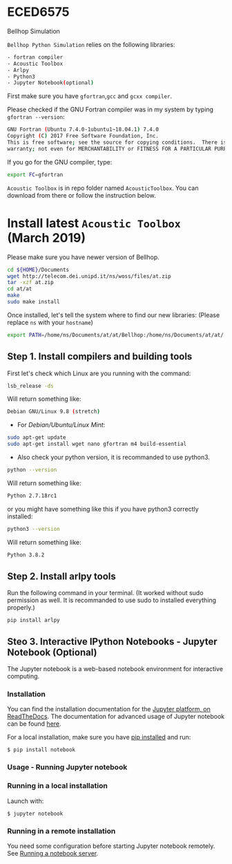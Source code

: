 # ECED6575
Bellhop Simulation

`Bellhop Python Simulation` relies on the following libraries:
```bash
- fortran compiler
- Acoustic Toolbox
- Arlpy
- Python3
- Jupyter Notebook(optional)
```
First make sure you have `gfortran`,`gcc` and `gcxx compiler`.

Please checked if the GNU Fortran compiler was in my system by typing `gfortran --version`:
```bash
GNU Fortran (Ubuntu 7.4.0-1ubuntu1~18.04.1) 7.4.0
Copyright (C) 2017 Free Software Foundation, Inc.
This is free software; see the source for copying conditions.  There is NO
warranty; not even for MERCHANTABILITY or FITNESS FOR A PARTICULAR PURPOSE.
```

If you go for the GNU compiler, type:
```bash
export FC=gfortran
```
`Acoustic Toolbox` is in repo folder named `AcousticToolbox`. You can download from there or follow the instruction below.

# Install latest `Acoustic Toolbox` (March 2019) 
Please make sure you have newer version of Bellhop.
```bash
cd ${HOME}/Documents
wget http://telecom.dei.unipd.it/ns/woss/files/at.zip
tar -xzf at.zip
cd at/at
make
sudo make install
```

Once installed, let's tell the system where to find our new libraries: (Please replace `ns` with your `hostname`)
```bash
export PATH=/home/ns/Documents/at/at/Bellhop:/home/ns/Documents/at/at/:$PATH
```
## Step 1. Install compilers and building tools
First let's check which Linux are you running with the command:
```bash
lsb_release -ds
```
Will return something like:
```bash
Debian GNU/Linux 9.8 (stretch)
```
* For *Debian/Ubuntu/Linux Mint*:
```bash
sudo apt-get update
sudo apt-get install wget nano gfortran m4 build-essential
```
* Also check your python version, it is recommanded to use python3.
```bash
python --version
```
Will return something like:
```bash
Python 2.7.18rc1
```
or you might have something like this if you have python3 correctly installed:
```bash
python3 --version
```
Will return something like:
```bash
Python 3.8.2
```

## Step 2. Install arlpy tools
Run the following command in your terminal. (It worked without sudo permission as well. It is recommanded to use sudo to installed everything properly.)

`pip install arlpy`

## Steo 3. Interactive IPython Notebooks - Jupyter Notebook (Optional)
The Jupyter notebook is a web-based notebook environment for interactive computing.
### Installation
You can find the installation documentation for the
[Jupyter platform, on ReadTheDocs](https://jupyter.readthedocs.io/en/latest/install.html).
The documentation for advanced usage of Jupyter notebook can be found
[here](https://jupyter-notebook.readthedocs.io/en/latest/).

For a local installation, make sure you have
[pip installed](https://pip.readthedocs.io/en/stable/installing/) and run:

    $ pip install notebook

### Usage - Running Jupyter notebook

### Running in a local installation

Launch with:

    $ jupyter notebook

### Running in a remote installation

You need some configuration before starting Jupyter notebook remotely. See [Running a notebook server](https://jupyter-notebook.readthedocs.io/en/stable/public_server.html).
